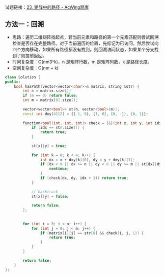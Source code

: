 试题链接：[23. 矩阵中的路径 - AcWing题库](https://www.acwing.com/problem/content/description/21/)

## 方法一：回溯

- 思路：遍历二维矩阵找起点，若当前元素和路径的第一个元素匹配则尝试回溯检查是否存在完整路径。对于当前遍历的位置，先标记为已访问，然后尝试向四个方向移动，如果所有路径都没有找到，则回溯访问状态，如果某个分支找到了则提前返回。
- 时间复杂度：O(nm3^k)，n 是矩阵行数，m 是矩阵列数，k 是路径长度。
- 空间复杂度：O(nm + k)

```cpp
class Solution {
public:
    bool hasPath(vector<vector<char>>& matrix, string &str) {
        int n = matrix.size();
        if (n == 0) return false;
        int m = matrix[0].size();
        
        vector<vector<bool>> st(n, vector<bool>(m));
        const int dxy[4][2] = {{-1, 0}, {1, 0}, {0, -1}, {0, 1}};
        
        function<bool(int, int, int)> check = [&](int x, int y, int idx) -> bool {
            if (idx == str.size()) {
                return true;
            }
            
            st[x][y] = true;
            
            for (int k = 0; k < 4; k++) {
                int dx = x + dxy[k][0], dy = y + dxy[k][1];
                if (dx < 0 || dx >= n || dy < 0 || dy >= m || st[dx][dy] || matrix[dx][dy] != str[idx]) {
                    continue;
                }
                if (check(dx, dy, idx + 1)) return true;
            }
            
            // backtrack
            st[x][y] = false;
            
            return false;
        };
        
        
        for (int i = 0; i < n; i++) {
            for (int j = 0; j < m; j++) {
                if (matrix[i][j] == str[0] && check(i, j, 1)) {
                    return true;
                }
            }
        }
        
        return false;
    }
};
```
